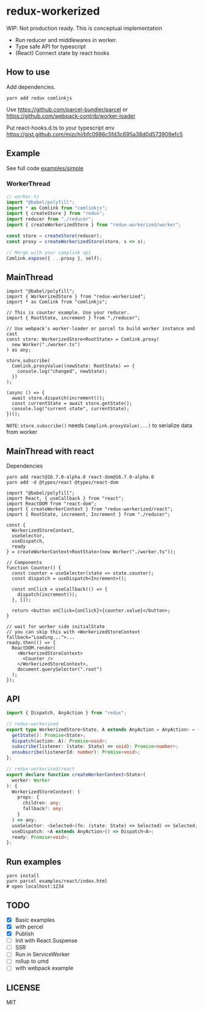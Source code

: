 # redux-workerized

WIP: Not production ready. This is conceptual implementation

- Run reducer and middlewares in worker.
- Type safe API for typescript
- (React) Connect state by react hooks

## How to use

Add dependencies.

```
yarn add redux comlinkjs
```

Use https://github.com/parcel-bundler/parcel or https://github.com/webpack-contrib/worker-loader

Put react-hooks.d.ts to your typescript env https://gist.github.com/mizchi/bfc0986c5fd3c695a38d0d573909efc5

## Example

See full code [examples/simple](examples/simple)

### WorkerThread

```typescript
// worker.ts
import "@babel/polyfill";
import * as Comlink from "comlinkjs";
import { createStore } from "redux";
import reducer from "./reducer";
import { createWorkerizedStore } from "redux-workerized/worker";

const store = createStore(reducer);
const proxy = createWorkerizedStore(store, s => s);

// Merge with your complink api
Comlink.expose({ ...proxy }, self);
```

## MainThread

```tsx
import "@babel/polyfill";
import { WorkerizedStore } from "redux-workerized";
import * as Comlink from "comlinkjs";

// This is counter example. Use your reducer.
import { RootState, increment } from "./reducer";

// Use webpack's worker-loader or parcel to build worker instance and cast
const store: WorkerizedStore<RootState> = Comlink.proxy(
  new Worker("./worker.ts")
) as any;

store.subscribe(
  Comlink.proxyValue((newState: RootState) => {
    console.log("changed", newState);
  })
);

(async () => {
  await store.dispatch(increment());
  const currentState = await store.getState();
  console.log("current state", currentState);
})();
```

`NOTE`: `store.subscribe()` needs `Complink.proxyValue(...)` to serialize data from worker

## MainThread with react

Dependencies

```
yarn add react@16.7.0-alpha.0 react-dom@16.7.0-alpha.0
yarn add -d @types/react @types/react-dom
```

```tsx
import "@babel/polyfill";
import React, { useCallback } from "react";
import ReactDOM from "react-dom";
import { createWorkerContext } from "redux-workerized/react";
import { RootState, increment, Increment } from "./reducer";

const {
  WorkerizedStoreContext,
  useSelector,
  useDispatch,
  ready
} = createWorkerContext<RootState>(new Worker("./worker.ts"));

// Components
function Counter() {
  const counter = useSelector(state => state.counter);
  const dispatch = useDispatch<Increment>();

  const onClick = useCallback(() => {
    dispatch(increment());
  }, []);

  return <button onClick={onClick}>{counter.value}</button>;
}

// wait for worker side initialState
// you can skip this with <WorkerizedStoreContext fallback="Loading...">...
ready.then(() => {
  ReactDOM.render(
    <WorkerizedStoreContext>
      <Counter />
    </WorkerizedStoreContext>,
    document.querySelector(".root")
  );
});
```

## API

```ts
import { Dispatch, AnyAction } from "redux";

// redux-workerized
export type WorkerizedStore<State, A extends AnyAction = AnyAction> = {
  getState(): Promise<State>;
  dispatch(action: A): Promise<void>;
  subscribe(listener: (state: State) => void): Promise<number>;
  unsubscribe(listenerId: number): Promise<void>;
};

// redux-workerized/react
export declare function createWorkerContext<State>(
  worker: Worker
): {
  WorkerizedStoreContext: (
    props: {
      children: any;
      fallback?: any;
    }
  ) => any;
  useSelector: <Selected>(fn: (state: State) => Selected) => Selected;
  useDispatch: <A extends AnyAction>() => Dispatch<A>;
  ready: Promise<void>;
};
```

## Run examples

```
yarn install
yarn parcel examples/react/index.html
# open localhost:1234
```

## TODO

- [x] Basic examples
- [x] with percel
- [x] Publish
- [ ] Init with React.Suspense
- [ ] SSR
- [ ] Run in ServiceWorker
- [ ] rollup to umd
- [ ] with webpack example

## LICENSE

MIT
